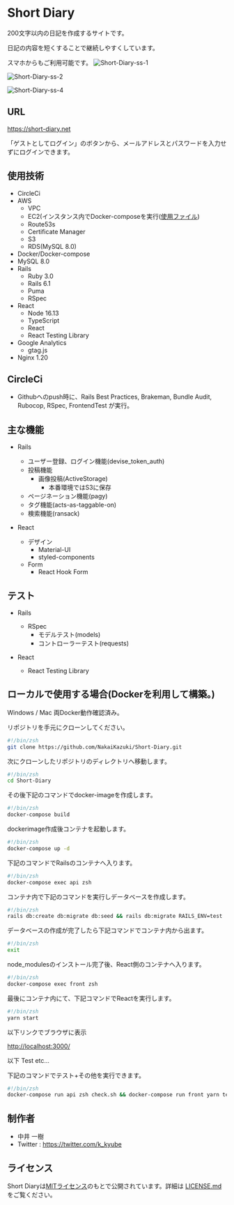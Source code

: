 # Short Diary

 200文字以内の日記を作成するサイトです。

 日記の内容を短くすることで継続しやすくしています。

 スマホからもご利用可能です。
![Short-Diary-ss-1](https://user-images.githubusercontent.com/62586169/120081349-39dae000-c0f8-11eb-81f0-3f78de98e9ee.png)

![Short-Diary-ss-2](https://user-images.githubusercontent.com/62586169/120081352-3c3d3a00-c0f8-11eb-9faf-08dbb0eab588.png)

![Short-Diary-ss-4](https://user-images.githubusercontent.com/62586169/120081354-3f382a80-c0f8-11eb-8e56-01b93ef7278b.png)

## URL

<https://short-diary.net>

「ゲストとしてログイン」のボタンから、メールアドレスとパスワードを入力せずにログインできます。

## 使用技術

- CircleCi
- AWS
  - VPC
  - EC2(インスタンス内でDocker-composeを実行([使用ファイル](https://github.com/NakaiKazuki/Short-Diary/blob/main/docker-compose-prod.yml))
  - Route53s
  - Certificate Manager
  - S3
  - RDS(MySQL 8.0)
- Docker/Docker-compose
- MySQL 8.0
- Rails
  - Ruby 3.0
  - Rails 6.1
  - Puma
  - RSpec
- React
  - Node 16.13
  - TypeScript
  - React
  - React Testing Library
- Google Analytics
  - gtag.js
- Nginx 1.20

## CircleCi

- Githubへのpush時に、Rails Best Practices, Brakeman, Bundle Audit, Rubocop, RSpec, FrontendTest が実行。

## 主な機能

- Rails
  - ユーザー登録、ログイン機能(devise_token_auth)
  - 投稿機能
    - 画像投稿(ActiveStorage)
      - 本番環境ではS3に保存
  - ページネーション機能(pagy)
  - タグ機能(acts-as-taggable-on)
  - 検索機能(ransack)

- React
  - デザイン
    - Material-UI
    - styled-components
  - Form
    - React Hook Form

## テスト

- Rails
  - RSpec
    - モデルテスト(models)
    - コントローラーテスト(requests)

- React
  - React Testing Library

## ローカルで使用する場合(Dockerを利用して構築。)

Windows / Mac 両Docker動作確認済み。

リポジトリを手元にクローンしてください。

```zsh
#!/bin/zsh
git clone https://github.com/NakaiKazuki/Short-Diary.git
```

次にクローンしたリポジトリのディレクトリへ移動します。

```zsh
#!/bin/zsh
cd Short-Diary
```

その後下記のコマンドでdocker-imageを作成します。

```zsh
#!/bin/zsh
docker-compose build
```

dockerimage作成後コンテナを起動します。

```zsh
#!/bin/zsh
docker-compose up -d
```

下記のコマンドでRailsのコンテナへ入ります。

```zsh
#!/bin/zsh
docker-compose exec api zsh
```

コンテナ内で下記のコマンドを実行しデータベースを作成します。

```zsh
#!/bin/zsh
rails db:create db:migrate db:seed && rails db:migrate RAILS_ENV=test
```

データベースの作成が完了したら下記コマンドでコンテナ内から出ます。

```zsh
#!/bin/zsh
exit
```

node_modulesのインストール完了後、React側のコンテナへ入ります。

```zsh
#!/bin/zsh
docker-compose exec front zsh
```

最後にコンテナ内にて、下記コマンドでReactを実行します。

```zsh
#!/bin/zsh
yarn start
```

以下リンクでブラウザに表示

<http://localhost:3000/>

以下 Test etc...

下記のコマンドでテスト+その他を実行できます。

```zsh
#!/bin/zsh
docker-compose run api zsh check.sh && docker-compose run front yarn test
```

## 制作者

- 中井 一樹
- Twitter : <https://twitter.com/k_kyube>

## ライセンス

Short Diaryは[MITライセンス](https://en.wikipedia.org/wiki/MIT_License)のもとで公開されています。詳細は [LICENSE.md](https://github.com/NakaiKazuki/Short-Diary/blob/master/LICENSE.md) をご覧ください。
